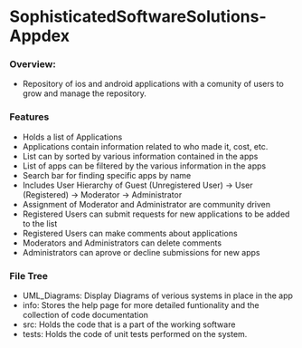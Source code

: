 # SophisticatedSoftwareSolutions- Appdex
### Overview:
  - Repository of ios and android applications with a comunity of users to grow and manage the repository.
### Features
  - Holds a list of Applications
  - Applications contain information related to who made it, cost, etc.
  - List can by sorted by various information contained in the apps
  - List of apps can be filtered by the various information in the apps
  - Search bar for finding specific apps by name
  - Includes User Hierarchy of Guest (Unregistered User) -> User (Registered) -> Moderator -> Administrator
  - Assignment of Moderator and Administrator are community driven
  - Registered Users can submit requests for new applications to be added to the list
  - Registered Users can make comments about applications
  - Moderators and Administrators can delete comments
  - Administrators can aprove or decline submissions for new apps

### File Tree
  - UML_Diagrams: Display Diagrams of verious systems in place in the app
  - info: Stores the help page for more detailed funtionality and the collection of code documentation
  - src: Holds the code that is a part of the working software
  - tests: Holds the code of unit tests performed on the system.
